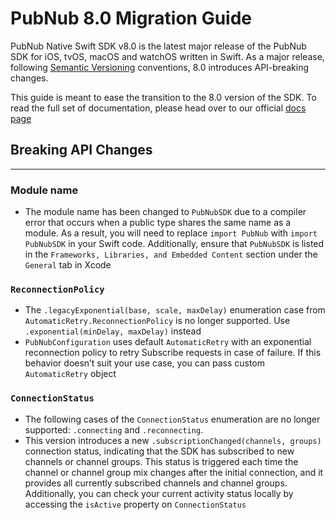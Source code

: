 # PubNub 8.0 Migration Guide
PubNub Native Swift SDK v8.0 is the latest major release of the PubNub SDK for iOS, tvOS, macOS and watchOS written in Swift. As a major release, following [Semantic Versioning](https://semver.org/) conventions, 8.0 introduces API-breaking changes.

This guide is meant to ease the transition to the 8.0 version of the SDK. To read the full set of documentation, please head over to our official [docs page](https://www.pubnub.com/docs/swift-native/pubnub-swift-sdk)

## Breaking API Changes
___

### Module name

* The module name has been changed to `PubNubSDK` due to a compiler error that occurs when a public type shares the same name as a module. As a result, you will need to replace `import PubNub` with `import PubNubSDK` in your Swift code. Additionally, ensure that `PubNubSDK` is listed in the `Frameworks, Libraries, and Embedded Content` section under the `General` tab in Xcode

### `ReconnectionPolicy`

* The `.legacyExponential(base, scale, maxDelay)` enumeration case from `AutomaticRetry.ReconnectionPolicy` is no longer supported. Use `.exponential(minDelay, maxDelay)` instead
* `PubNubConfiguration` uses default `AutomaticRetry` with an exponential reconnection policy to retry Subscribe requests in case of failure. If this behavior doesn’t suit your use case, you can pass custom `AutomaticRetry` object

### `ConnectionStatus`

* The following cases of the `ConnectionStatus` enumeration are no longer supported: `.connecting` and `.reconnecting`.
* This version introduces a new `.subscriptionChanged(channels, groups)` connection status, indicating that the SDK has subscribed to new channels or channel groups. This status is triggered each time the channel or channel group mix changes after the initial connection, and it provides all currently subscribed channels and channel groups. Additionally, you can check your current activity status locally by accessing the `isActive` property on `ConnectionStatus`
